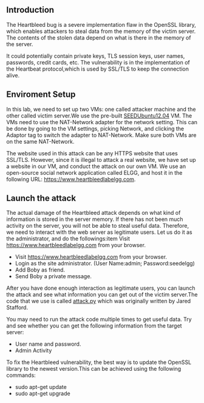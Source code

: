 ## Introduction

The Heartbleed bug is a severe implementation flaw in the OpenSSL library, which enables attackers to steal data from the 
memory of the victim server. The contents of the stolen data depend on what is there in the memory of the server. 

It could potentially contain private keys, TLS session keys, user names, passwords, credit cards, etc. 
The vulnerability is in the implementation of the Heartbeat protocol,which is used by SSL/TLS to keep the connection alive.

## Enviroment Setup

In this lab, we need to set up two VMs: one called attacker machine and the other called victim server.We use the pre-built 
<a href="https://seedsecuritylabs.org/lab_env.html">SEEDUbuntu12.04</a> VM. The VMs need to use the NAT-Network adapter for
the network setting. This can be done by going to the VM settings, picking Network, and clicking the Adaptor tag to switch 
the adapter to NAT-Network. Make sure both VMs are on the same NAT-Network.

The website used in this attack can be any HTTPS website that uses SSL/TLS. However, since it is
illegal to attack a real website, we have set up a website in our VM, and conduct the attack on our own VM. We use an open-source social network application called ELGG, and host it in the following URL: https://www.heartbleedlabelgg.com.

## Launch the attack

The actual damage of the Heartbleed attack depends on what kind of information
is stored in the server memory. If there has not been much activity on the server, you will not be able to steal 
useful data. Therefore, we need to interact with the web server as legitimate users. Let us do it as the administrator, 
and do the followings:item Visit https://www.heartbleedlabelgg.com from your browser.

* Visit https://www.heartbleedlabelgg.com from your browser.
* Login as the site administrator. (User Name:admin; Password:seedelgg)
* Add Boby as friend.
* Send Boby a private message.

After you have done enough interaction as legitimate users, you can launch the attack and see what information you can 
get out of the victim server.The code that we use is called <a href="http://www.cis.syr.edu/~wedu/seed/Labs_12.04/Networking/Heartbleed/attack.py">attack.py</a> which was originally written by Jared Stafford.

You may need to run the attack code multiple times to get useful data. Try and see whether you can get the following 
information from the target server:

* User name and password.
* Admin Activity

To fix the Heartbleed vulnerability, the best way is to update the OpenSSL library to the newest version.This can be 
achieved using the following commands:

* sudo apt-get update
* sudo apt-get upgrade
